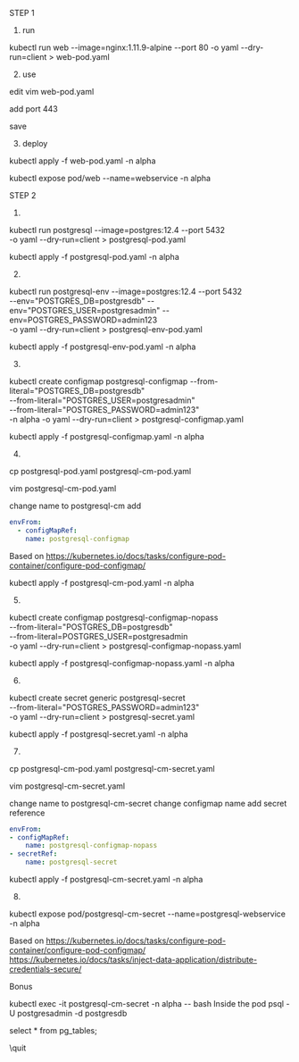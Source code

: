 STEP 1

1. run

kubectl run web --image=nginx:1.11.9-alpine --port 80  -o yaml --dry-run=client > web-pod.yaml


2. use

edit vim web-pod.yaml

add port 443

save 

3. deploy

kubectl apply -f web-pod.yaml -n alpha

kubectl expose pod/web --name=webservice -n alpha


STEP 2

1. 

kubectl run postgresql --image=postgres:12.4 --port 5432  \
-o yaml --dry-run=client > postgresql-pod.yaml

kubectl apply -f postgresql-pod.yaml -n alpha


2. 

kubectl run postgresql-env --image=postgres:12.4 --port 5432  \
  --env="POSTGRES_DB=postgresdb" --env="POSTGRES_USER=postgresadmin" --env=POSTGRES_PASSWORD=admin123 \
  -o yaml --dry-run=client  > postgresql-env-pod.yaml

kubectl apply -f postgresql-env-pod.yaml -n alpha

3. 

kubectl create configmap postgresql-configmap   --from-literal="POSTGRES_DB=postgresdb"  \
  --from-literal="POSTGRES_USER=postgresadmin" \
  --from-literal="POSTGRES_PASSWORD=admin123" \
  -n alpha -o yaml --dry-run=client > postgresql-configmap.yaml

kubectl apply -f postgresql-configmap.yaml -n alpha


4. 


cp postgresql-pod.yaml postgresql-cm-pod.yaml

vim postgresql-cm-pod.yaml

change name to postgresql-cm
add  
```yaml
envFrom:
  - configMapRef:
    name: postgresql-configmap
```
Based on 
https://kubernetes.io/docs/tasks/configure-pod-container/configure-pod-configmap/

kubectl apply -f postgresql-cm-pod.yaml -n alpha

5. 

kubectl create configmap postgresql-configmap-nopass \
  --from-literal="POSTGRES_DB=postgresdb" \
  --from-literal=POSTGRES_USER=postgresadmin \
  -o yaml --dry-run=client > postgresql-configmap-nopass.yaml

kubectl apply -f postgresql-configmap-nopass.yaml -n alpha


6.

kubectl create secret generic postgresql-secret \
--from-literal="POSTGRES_PASSWORD=admin123"  \
-o yaml  --dry-run=client  > postgresql-secret.yaml


kubectl apply -f postgresql-secret.yaml -n alpha

7.

cp  postgresql-cm-pod.yaml postgresql-cm-secret.yaml

vim postgresql-cm-secret.yaml

change name to postgresql-cm-secret
change configmap name
add secret reference

```yaml
envFrom:
- configMapRef:
    name: postgresql-configmap-nopass
- secretRef:
    name: postgresql-secret
```

kubectl apply -f  postgresql-cm-secret.yaml  -n alpha

8. 

kubectl expose pod/postgresql-cm-secret --name=postgresql-webservice -n alpha

Based on 
https://kubernetes.io/docs/tasks/configure-pod-container/configure-pod-configmap/
https://kubernetes.io/docs/tasks/inject-data-application/distribute-credentials-secure/


Bonus

kubectl exec -it  postgresql-cm-secret -n alpha -- bash
Inside the pod
psql -U postgresadmin -d postgresdb

select * from pg_tables;

\quit

